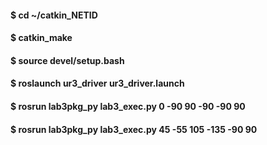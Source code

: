 #### $ cd ~/catkin_NETID

#### $ catkin_make

#### $ source devel/setup.bash

#### $ roslaunch ur3_driver ur3_driver.launch  

#### $ rosrun lab3pkg_py lab3_exec.py 0 -90 90 -90 -90 90

#### $ rosrun lab3pkg_py lab3_exec.py 45 -55 105 -135 -90 90
